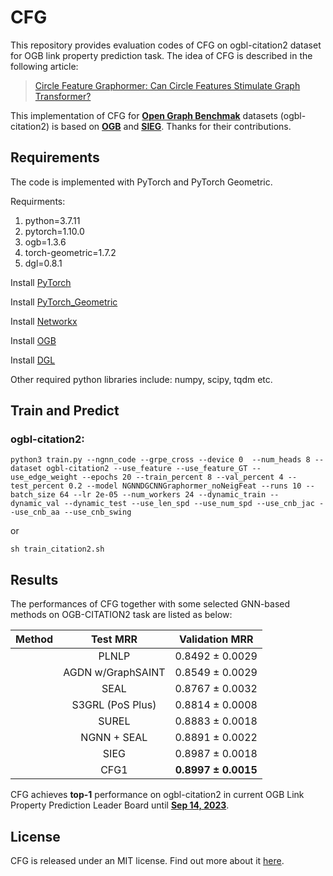 
# CFG
This repository provides evaluation codes of CFG on ogbl-citation2 dataset for OGB link property prediction task. The idea of CFG is described in the following article:
> [Circle Feature Graphormer: Can Circle Features Stimulate Graph Transformer?](https://arxiv.org/abs/2309.06574)

This implementation of CFG for [**Open Graph Benchmak**](https://arxiv.org/abs/2005.00687) datasets (ogbl-citation2) is based on [**OGB**](https://github.com/snap-stanford/ogb) and [**SIEG**](https://github.com/anonymous20221001/SIEG_OGB). Thanks for their contributions.



## Requirements
The code is implemented with PyTorch and PyTorch Geometric. 

Requirments:  
1. python=3.7.11
2. pytorch=1.10.0
3. ogb=1.3.6
4. torch-geometric=1.7.2
5. dgl=0.8.1

Install [PyTorch](https://pytorch.org/)

Install [PyTorch\_Geometric](https://rusty1s.github.io/pytorch_geometric/build/html/notes/installation.html)

Install [Networkx](https://networkx.org/documentation/stable/install.html)

Install [OGB](https://ogb.stanford.edu/docs/home/)

Install [DGL](https://www.dgl.ai/pages/start.html)

Other required python libraries include: numpy, scipy, tqdm etc.

## Train and Predict
### ogbl-citation2:  

    python3 train.py --ngnn_code --grpe_cross --device 0  --num_heads 8 --dataset ogbl-citation2 --use_feature --use_feature_GT --use_edge_weight --epochs 20 --train_percent 8 --val_percent 4 --test_percent 0.2 --model NGNNDGCNNGraphormer_noNeigFeat --runs 10 --batch_size 64 --lr 2e-05 --num_workers 24 --dynamic_train --dynamic_val --dynamic_test --use_len_spd --use_num_spd --use_cnb_jac --use_cnb_aa --use_cnb_swing

or 

    sh train_citation2.sh

## Results
The performances of CFG together with some selected GNN-based methods on OGB-CITATION2 task are listed as below:


 | Method         | Test MRR  | Validation MRR             |
| ---------- | :-----------:  | :-----------: |
    |  PLNLP    |  0.8492 ± 0.0029          |  0.8490 ± 0.0031          | 
    | AGDN w/GraphSAINT  |  0.8549 ± 0.0029          |  0.8556 ± 0.0033        | 
    | SEAL                |  0.8767 ± 0.0032        | 0.8757 ± 0.0031        |
    | S3GRL (PoS Plus)  | 0.8814 ± 0.0008 | 0.8809 ± 0.0074 | 
    | SUREL |  0.8883 ± 0.0018         |  0.8891 ± 0.0021       | 
    | NGNN + SEAL       |  0.8891 ± 0.0022        |  0.8879 ± 0.0022          | 
    | SIEG  |  0.8987 ± 0.0018 | 0.8978 ± 0.0018 | 
    | CFG1   |  **0.8997 ± 0.0015** |  **0.8987 ± 0.0011** | 


CFG achieves **top-1** performance on ogbl-citation2 in current OGB Link Property Prediction Leader Board until [**Sep 14, 2023**](https://ogb.stanford.edu/docs/leader_linkprop/). 


## License


CFG is released under an MIT license. Find out more about it [here](LICENSE).
